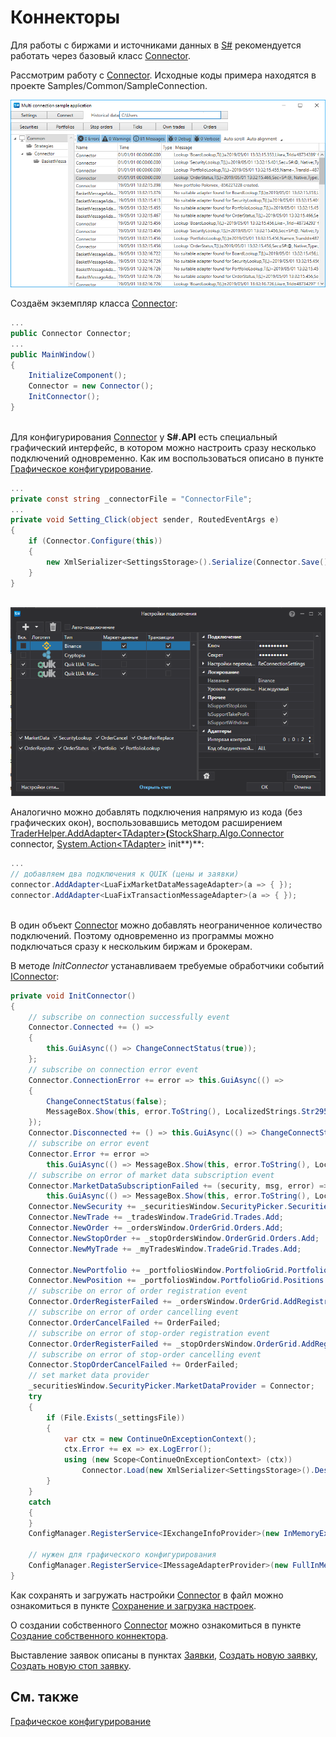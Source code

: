 # Коннекторы

Для работы с биржами и источниками данных в [S\#](StockSharpAbout.md) рекомендуется работать через базовый класс [Connector](xref:StockSharp.Algo.Connector). 

Рассмотрим работу с [Connector](xref:StockSharp.Algo.Connector). Исходные коды примера находятся в проекте Samples\/Common\/SampleConnection.

![multiconnection main](../images/multiconnection_main.png)

Создаём экземпляр класса [Connector](xref:StockSharp.Algo.Connector):

```cs
...
public Connector Connector;
...
public MainWindow()
{
	InitializeComponent();
	Connector = new Connector();
	InitConnector();
}
		
```

Для конфигурирования [Connector](xref:StockSharp.Algo.Connector) у **S\#.API** есть специальный графический интерфейс, в котором можно настроить сразу несколько подключений одновременно. Как им воспользоваться описано в пункте [Графическое конфигурирование](API_ConnectorsUIConfiguration.md). 

```cs
...
private const string _connectorFile = "ConnectorFile";
...
private void Setting_Click(object sender, RoutedEventArgs e)
{
	if (Connector.Configure(this))
	{
		new XmlSerializer<SettingsStorage>().Serialize(Connector.Save(), _connectorFile);
	}
}
	  				
```

![API GUI ConnectorWindow](../images/API_GUI_ConnectorWindow.png)

Аналогично можно добавлять подключения напрямую из кода (без графических окон), воспользовавшись методом расширением [TraderHelper.AddAdapter\<TAdapter\>](xref:StockSharp.Algo.TraderHelper.AddAdapter``1(StockSharp.Algo.Connector,System.Action{``0}))**(**[StockSharp.Algo.Connector](xref:StockSharp.Algo.Connector) connector, [System.Action\<TAdapter\>](xref:System.Action`1) init**)**:

```cs
...
// добавляем два подключения к QUIK (цены и заявки)
connector.AddAdapter<LuaFixMarketDataMessageAdapter>(a => { });
connector.AddAdapter<LuaFixTransactionMessageAdapter>(a => { });
	  				
```

В один объект [Connector](xref:StockSharp.Algo.Connector) можно добавлять неограниченное количество подключений. Поэтому одновременно из программы можно подключаться сразу к нескольким биржам и брокерам.

В методе *InitConnector* устанавливаем требуемые обработчики событий [IConnector](xref:StockSharp.BusinessEntities.IConnector):

```cs
private void InitConnector()
{
	// subscribe on connection successfully event
	Connector.Connected += () =>
	{
		this.GuiAsync(() => ChangeConnectStatus(true));
	};
	// subscribe on connection error event
	Connector.ConnectionError += error => this.GuiAsync(() =>
	{
		ChangeConnectStatus(false);
		MessageBox.Show(this, error.ToString(), LocalizedStrings.Str2959);
	});
	Connector.Disconnected += () => this.GuiAsync(() => ChangeConnectStatus(false));
	// subscribe on error event
	Connector.Error += error =>
		this.GuiAsync(() => MessageBox.Show(this, error.ToString(), LocalizedStrings.Str2955));
	// subscribe on error of market data subscription event
	Connector.MarketDataSubscriptionFailed += (security, msg, error) =>
		this.GuiAsync(() => MessageBox.Show(this, error.ToString(), LocalizedStrings.Str2956Params.Put(msg.DataType, security)))
	Connector.NewSecurity += _securitiesWindow.SecurityPicker.Securities.Add;
	Connector.NewTrade += _tradesWindow.TradeGrid.Trades.Add;
	Connector.NewOrder += _ordersWindow.OrderGrid.Orders.Add;
	Connector.NewStopOrder += _stopOrdersWindow.OrderGrid.Orders.Add;
	Connector.NewMyTrade += _myTradesWindow.TradeGrid.Trades.Add;
	
	Connector.NewPortfolio += _portfoliosWindow.PortfolioGrid.Portfolios.Add;
	Connector.NewPosition += _portfoliosWindow.PortfolioGrid.Positions.Add;
	// subscribe on error of order registration event
	Connector.OrderRegisterFailed += _ordersWindow.OrderGrid.AddRegistrationFail;
	// subscribe on error of order cancelling event
	Connector.OrderCancelFailed += OrderFailed;
	// subscribe on error of stop-order registration event
	Connector.OrderRegisterFailed += _stopOrdersWindow.OrderGrid.AddRegistrationFail;
	// subscribe on error of stop-order cancelling event
	Connector.StopOrderCancelFailed += OrderFailed;
	// set market data provider
	_securitiesWindow.SecurityPicker.MarketDataProvider = Connector;
	try
	{
		if (File.Exists(_settingsFile))
		{
			var ctx = new ContinueOnExceptionContext();
			ctx.Error += ex => ex.LogError();
			using (new Scope<ContinueOnExceptionContext> (ctx))
				Connector.Load(new XmlSerializer<SettingsStorage>().Deserialize(_settingsFile));
		}
	}
	catch
	{
	}
	ConfigManager.RegisterService<IExchangeInfoProvider>(new InMemoryExchangeInfoProvider());
	
	// нужен для графического конфигурирования
	ConfigManager.RegisterService<IMessageAdapterProvider>(new FullInMemoryMessageAdapterProvider(Connector.Adapter.InnerAdapters));
}
```

Как сохранять и загружать настройки [Connector](xref:StockSharp.Algo.Connector) в файл можно ознакомиться в пункте [Сохранение и загрузка настроек](API_Connectors_SaveConnectorSettings.md).

О создании собственного [Connector](xref:StockSharp.Algo.Connector) можно ознакомиться в пункте [Создание собственного коннектора](ConnectorCreating.md).

Выставление заявок описаны в пунктах [Заявки](Orders.md), [Создать новую заявку](CreateNewOrder.md), [Создать новую стоп заявку](API_StopOrders.md). 

## См. также

[Графическое конфигурирование](API_ConnectorsUIConfiguration.md)
